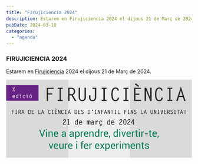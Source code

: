 ```yaml
---
title: "Firujiciencia 2024"
description: Estarem en Firujiciencia 2024 el dijous 21 de Març de 2024.
pubDate: 2024-03-10
categories: 
  - "agenda"
---
```


### FIRUJICIENCIA 2024

Estarem en [Firujiciencia](https://www.uji.es/investigacio/base/cultura-cientifica/pc4/acc-divulga/firuji/#) 2024 el dijous 21 de Març de 2024.

 ![](images/Cartells-Firujiciencia24_web-mini.jpg)
